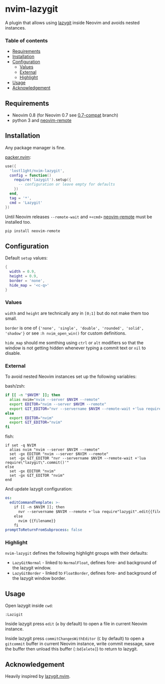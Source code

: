 # nvim-lazygit

A plugin that allows using [lazygit](https://github.com/jesseduffield/lazygit) inside Neovim
and avoids nested instances.

### Table of contents
* [Requirements](#requirements)
* [Installation](#installation)
* [Configuration](#configuration)
    * [Values](#values)
    * [External](#external)
    * [Highlight](#highlight)
* [Usage](#usage)
* [Acknowledgement](#acknowledgement)

## Requirements

* Neovim 0.8 (for Neovim 0.7 see [0.7-compat](https://github.com/lostl1ght/nvim-lazygit/tree/0.7-compat) branch)
* python 3 and [neovim-remote](https://github.com/mhinz/neovim-remote)

## Installation

Any package manager is fine.

[packer.nvim](https://github.com/wbthomason/packer.nvim):

```lua
use({
  'lostl1ght/nvim-lazygit',
  config = function()
    require('lazygit').setup({
      -- configuration or leave empty for defaults
    })
  end,
  tag = '*',
  cmd = 'Lazygit'
})
```

Until Neovim releases `--remote-wait` and `+<cmd>` [neovim-remote](https://github.com/mhinz/neovim-remote)
must be installed too.

```bash
pip install neovim-remote
```

## Configuration

Default `setup` values:

```lua
{
  width = 0.9,
  height = 0.9,
  border = 'none',
  hide_map = '<c-q>'
}
```

### Values

`width` and `height` are technically any in `[0;1]` but do not make them too small.

`border` is one of `{'none', 'single', 'double', 'rounded', 'solid', 'shadow'}` or see `:h nvim_open_win()`
for custom definitions.

`hide_map` should me somthing using `ctrl` or `alt` modifiers so that the window is not getting hidden
whenever typing a commit text or `nil` to disable.

### External

To avoid nested Neovim instances set up the following variables:

bash/zsh:
```bash
if [[ -n "$NVIM" ]]; then
  alias nvim="nvim --server $NVIM --remote"
  export EDITOR="nvim --server $NVIM --remote"
  export GIT_EDITOR="nvr --servername $NVIM --remote-wait +'lua require\"lazygit\".commit()'"
else
  export EDITOR="nvim"
  export GIT_EDITOR="nvim"
fi
```

fish:
```fish
if set -q NVIM
  alias nvim "nvim --server $NVIM --remote"
  set -gx EDITOR "nvim --server $NVIM --remote"
  set -gx GIT_EDITOR "nvr --servername $NVIM --remote-wait +'lua require\"lazygit\".commit()'"
else
  set -gx EDITOR "nvim"
  set -gx GIT_EDITOR "nvim"
end
```

And update lazygit configuration:
```yaml
os:
  editCommandTemplate: >-
    if [[ -n $NVIM ]]; then
      nvr --servername $NVIM --remote +'lua require"lazygit".edit{{filename}}'
    else
      nvim {{filename}}
    fi
promptToReturnFromSubprocess: false
```

### Highlight

`nvim-lazygit` defines the following highlight groups with their defaults:

* `LazyGitNormal` - linked to `NormalFloat`, defines fore- and background of the lazygit window.
* `LazyGitBorder` - linked to `FloatBorder`,  defines fore- and background of the lazygit window border.

## Usage

Open lazygit inside `cwd`:
```vim
:Lazigit
```

Inside lazygit press `edit` (`e` by default) to open a file in current Neovim instance.

Inside lazygit press `commitChangesWithEditor` (`C` by default) to open a `gitcommit` buffer
in current Neovim instance, write commit message, save the buffer then unload this buffer
(`:bd[elete]`) to return to lazygit.

## Acknowledgement

Heavily inspired by [lazygit.nvim](https://github.com/kdheepak/lazygit.nvim).

